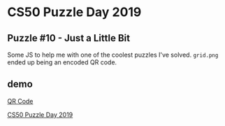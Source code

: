 # CS50 Puzzle Day 2019
## Puzzle #10 - Just a Little Bit

Some JS to help me with one of the coolest puzzles I've solved.
`grid.png` ended up being an encoded QR code.

## demo
[QR Code](https://jistjoalal.github.io/cs50puzzleday/)

[CS50 Puzzle Day 2019](https://medium.com/@cs50/this-was-cs50x-puzzle-day-2019-c98112adb467)
